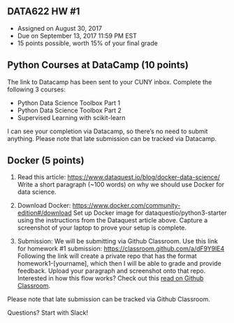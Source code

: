## DATA622 HW #1

- Assigned on August 30, 2017
- Due on September 13, 2017 11:59 PM EST
- 15 points possible, worth 15% of your final grade



## Python Courses at DataCamp (10 points)

The link to Datacamp has been sent to your CUNY inbox.  Complete the following 3 courses:
- Python Data Science Toolbox Part 1
- Python Data Science Toolbox Part 2
- Supervised Learning with scikit-learn

I can see your completion via Datacamp, so there’s no need to submit anything. Please note that late submission can be tracked via Datacamp.



## Docker (5 points)

1. Read this article:
https://www.dataquest.io/blog/docker-data-science/
Write a short paragraph (~100 words) on why we should use Docker for data science.  

2. Download Docker: 
https://www.docker.com/community-edition#/download
Set up Docker image for dataquestio/python3-starter using the instructions from the Dataquest article above.  Capture a screenshot of your laptop to prove your setup is complete.

3. Submission:
We will be submitting via Github Classroom.  Use this link for homework #1 submission: https://classroom.github.com/a/dF9Y9lE4
Following the link will create a private repo that has the format homework1-[yourname], which then I will be able to grade and provide feedback.  Upload your paragraph and screenshot onto that repo.  Interested in how this flow works?  Check out this [read on Github Classroom](https://github.com/blog/2387-learn-by-doing-at-cal-poly-with-github-and-raspberry-pi).  

Please note that late submission can be tracked via Github Classroom.



Questions?  Start with Slack!
